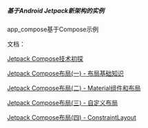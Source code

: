 ##### 基于Android Jetpack新架构的实例

app_compose基于Compose示例

文档：

[Jetpack Compose技术初探](https://www.jianshu.com/p/e18c81118bf3)

[Jetpack Compose布局(一) - 布局基础知识](https://www.jianshu.com/p/0411abaf0307)

[Jetpack Compose布局(二) - Material组件和布局](https://www.jianshu.com/p/66c4bec713f7)

[Jetpack Compose布局(三) - 自定义布局](https://www.jianshu.com/p/f8e70c5fd5eb)

[Jetpack Compose布局(四) - ConstraintLayout](https://www.jianshu.com/p/ef786017c014)

